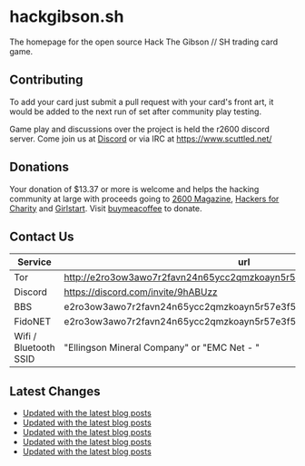 # hackgibson.sh
The homepage for the open source Hack The Gibson // SH trading card game.


## Contributing

To add your card just submit a pull request with your card's front art, it would be added to the next run of set after community play testing.

Game play and discussions over the project is held the r2600 discord server. Come join us at [Discord](https://discord.com/invite/9hABUzz) or via IRC at https://www.scuttled.net/


## Donations

Your donation of $13.37 or more is welcome and helps the hacking community at large with proceeds going to [2600 Magazine](https://2600.com/), [Hackers for Charity](https://hackersforcharity.org) and [Girlstart](https://girlstart.org).  Visit [buymeacoffee](https://www.buymeacoffee.com/hackgibson.sh) to donate.


## Contact Us

Service | url
-|-
Tor | http://e2ro3ow3awo7r2favn24n65ycc2qmzkoayn5r57e3f56nvjwdcgg32ad.onion
Discord | https://discord.com/invite/9hABUzz
BBS | e2ro3ow3awo7r2favn24n65ycc2qmzkoayn5r57e3f56nvjwdcgg32ad.onion:23
FidoNET | e2ro3ow3awo7r2favn24n65ycc2qmzkoayn5r57e3f56nvjwdcgg32ad.onion:24554
Wifi / Bluetooth SSID | "Ellingson Mineral Company" or "EMC Net - <fidonet address>"

## Latest Changes
<!-- BLOG-POST-LIST:START -->
- [Updated with the latest blog posts](https://github.com/DFW2600/hackgibson.sh/commit/8fde66f91dfedadfb7a19ec7f5a31f361bbe0140)
- [Updated with the latest blog posts](https://github.com/DFW2600/hackgibson.sh/commit/aba7d396ffb8844eaf529bec6dfa477a0f6a35d9)
- [Updated with the latest blog posts](https://github.com/DFW2600/hackgibson.sh/commit/bd2d7a5d7928291af06b2a205f7d722df75a9627)
- [Updated with the latest blog posts](https://github.com/DFW2600/hackgibson.sh/commit/4bb75351438214444c06e50f24a28a4b8b215331)
- [Updated with the latest blog posts](https://github.com/DFW2600/hackgibson.sh/commit/c5fbdb96b52d34be52f06a93af9528cc4ec56724)
<!-- BLOG-POST-LIST:END -->
